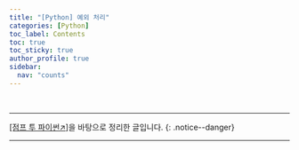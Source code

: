 ```yaml
---
title: "[Python] 예외 처리"
categories: [Python]
toc_label: Contents
toc: true
toc_sticky: true
author_profile: true
sidebar:
  nav: "counts"
---
```


<br>

---

[[점프 투 파이썬↗️]](https://wikidocs.net/30)을 바탕으로 정리한 글입니다.
{: .notice--danger}

---
